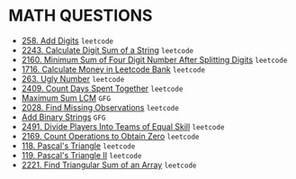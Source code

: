 # MATH QUESTIONS

* [258. Add Digits](https://github.com/anujvaghani0/DSA-Java/tree/master/src/Math/AddDigits.java) `leetcode`</br>
* [2243. Calculate Digit Sum of a String](https://github.com/anujvaghani0/DSA-Java/tree/master/src/Math/CalculateDigitSumOfAString.java) `leetcode`</br>
* [2160. Minimum Sum of Four Digit Number After Splitting Digits](https://github.com/anujvaghani0/DSA-Java/tree/master/src/Math/MinimumSumofFourDigitNumberAfterSplittingDigits.java) `leetcode`</br>
* [1716. Calculate Money in Leetcode Bank](https://github.com/anujvaghani0/DSA-Java/tree/master/src/Math/MinimumSumofFourDigitNumberAfterSplittingDigits.java) `leetcode`</br>
* [263. Ugly Number](https://github.com/anujvaghani0/DSA-Java/tree/master/src/Math/UglyNumber.java) `leetcode`</br>
* [2409. Count Days Spent Together](https://github.com/anujvaghani0/DSA-Java/tree/master/src/Math/countDaysTogether.java) `leetcode`</br>
* [Maximum Sum LCM](https://github.com/anujvaghani0/DSA-Java/tree/master/src/Math/MaximumSumLCM.java) `GFG`</br>
* [2028. Find Missing Observations](https://github.com/anujvaghani0/DSA-Java/tree/master/src/Math/FindMissingObservations.java) `leetcode`</br>
* [Add Binary Strings](https://github.com/anujvaghani0/DSA-Java/tree/master/src/Math/addBinary.java) `GFG`</br>
* [2491. Divide Players Into Teams of Equal Skill](https://github.com/anujvaghani0/DSA-Java/tree/master/src/Math/DividePlayersIntoTeamsOfEqualSkill.java) `leetcode`</br>
* [2169. Count Operations to Obtain Zero](https://github.com/anujvaghani0/DSA-Java/tree/master/src/Math/CountOperationsToObtainZero.java) `leetcode`</br>
* [118. Pascal's Triangle](https://github.com/anujvaghani0/DSA-Java/tree/master/src/Math/PascalsTriangle.java) `leetcode`</br>
* [119. Pascal's Triangle II](https://github.com/anujvaghani0/DSA-Java/tree/master/src/Math/PascalsTriangleII.java) `leetcode`</br>
* [2221. Find Triangular Sum of an Array](https://github.com/anujvaghani0/DSA-Java/tree/master/src/Math/FindTriangularSumOfAnArray.java) `leetcode`</br>